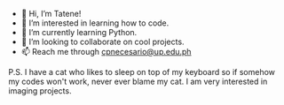 - 👋 Hi, I’m Tatene!
- 👀 I’m interested in learning how to code.
- 🌱 I’m currently learning Python.
- 💞️ I’m looking to collaborate on cool projects.
- 📫 Reach me through cpnecesario@up.edu.ph

P.S. I have a cat who likes to sleep on top of my keyboard so if somehow my codes won't work, never ever blame my cat. I am very interested in imaging projects.
<!---
cpnecesario/cpnecesario is a ✨ special ✨ repository because its `README.md` (this file) appears on your GitHub profile.
You can click the Preview link to take a look at your changes.
--->
